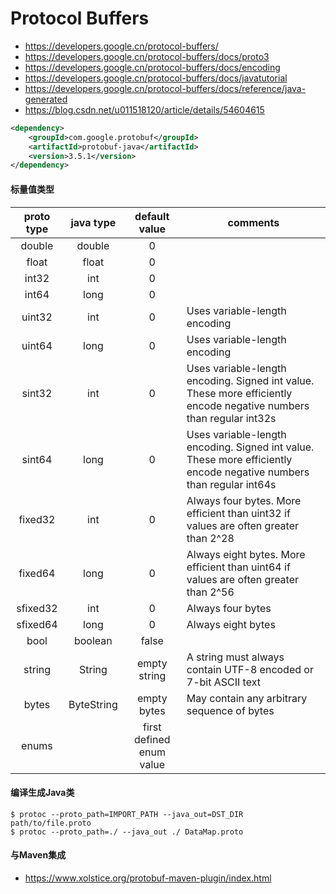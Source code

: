 # Protocol Buffers

- <https://developers.google.cn/protocol-buffers/>
- <https://developers.google.cn/protocol-buffers/docs/proto3>
- <https://developers.google.cn/protocol-buffers/docs/encoding>
- <https://developers.google.cn/protocol-buffers/docs/javatutorial>
- <https://developers.google.cn/protocol-buffers/docs/reference/java-generated>
- <https://blog.csdn.net/u011518120/article/details/54604615>

```xml
<dependency>
    <groupId>com.google.protobuf</groupId>
    <artifactId>protobuf-java</artifactId>
    <version>3.5.1</version>
</dependency>
```

#### 标量值类型
| proto type | java type | default value | comments |
| :---: | :---: | :---: | --- |
| double | double | 0 |
| float | float | 0 |
| int32 | int | 0 |
| int64 | long | 0 |
| uint32 | int | 0 | Uses variable-length encoding |
| uint64 | long | 0 | Uses variable-length encoding |
| sint32 | int | 0 | Uses variable-length encoding. Signed int value. These more efficiently encode negative numbers than regular int32s |
| sint64 | long | 0 | Uses variable-length encoding. Signed int value. These more efficiently encode negative numbers than regular int64s |
| fixed32 | int | 0 | Always four bytes. More efficient than uint32 if values are often greater than 2^28 |
| fixed64 | long | 0 | Always eight bytes. More efficient than uint64 if values are often greater than 2^56 |
| sfixed32 | int | 0 | Always four bytes |
| sfixed64 | long | 0 | Always eight bytes |
| bool | boolean | false |
| string | String | empty string | A string must always contain UTF-8 encoded or 7-bit ASCII text |
| bytes | ByteString | empty bytes | May contain any arbitrary sequence of bytes |
| enums |  | first defined enum value |

#### 编译生成Java类
```
$ protoc --proto_path=IMPORT_PATH --java_out=DST_DIR path/to/file.proto
$ protoc --proto_path=./ --java_out ./ DataMap.proto
```

#### 与Maven集成
- <https://www.xolstice.org/protobuf-maven-plugin/index.html>
